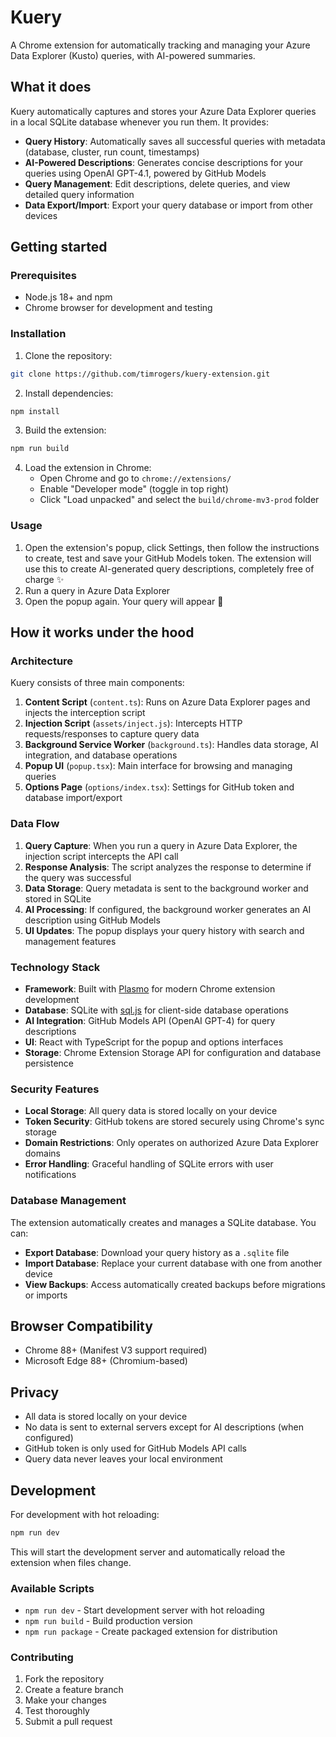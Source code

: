 # Kuery

A Chrome extension for automatically tracking and managing your Azure Data Explorer (Kusto) queries, with AI-powered summaries.

## What it does

Kuery automatically captures and stores your Azure Data Explorer queries in a local SQLite database whenever you run them. It provides:

- **Query History**: Automatically saves all successful queries with metadata (database, cluster, run count, timestamps)
- **AI-Powered Descriptions**: Generates concise descriptions for your queries using OpenAI GPT-4.1, powered by GitHub Models
- **Query Management**: Edit descriptions, delete queries, and view detailed query information
- **Data Export/Import**: Export your query database or import from other devices

## Getting started

### Prerequisites

- Node.js 18+ and npm
- Chrome browser for development and testing

### Installation

1. Clone the repository:

```bash
git clone https://github.com/timrogers/kuery-extension.git
```

2. Install dependencies:

```bash
npm install
```

3. Build the extension:

```bash
npm run build
```

4. Load the extension in Chrome:
   - Open Chrome and go to `chrome://extensions/`
   - Enable "Developer mode" (toggle in top right)
   - Click "Load unpacked" and select the `build/chrome-mv3-prod` folder

### Usage

1. Open the extension's popup, click Settings, then follow the instructions to create, test and save your GitHub Models token. The extension will use this to create AI-generated query descriptions, completely free of charge ✨
1. Run a query in Azure Data Explorer
1. Open the popup again. Your query will appear 🎉

## How it works under the hood

### Architecture

Kuery consists of three main components:

1. **Content Script** (`content.ts`): Runs on Azure Data Explorer pages and injects the interception script
2. **Injection Script** (`assets/inject.js`): Intercepts HTTP requests/responses to capture query data
3. **Background Service Worker** (`background.ts`): Handles data storage, AI integration, and database operations
4. **Popup UI** (`popup.tsx`): Main interface for browsing and managing queries
5. **Options Page** (`options/index.tsx`): Settings for GitHub token and database import/export

### Data Flow

1. **Query Capture**: When you run a query in Azure Data Explorer, the injection script intercepts the API call
2. **Response Analysis**: The script analyzes the response to determine if the query was successful
3. **Data Storage**: Query metadata is sent to the background worker and stored in SQLite
4. **AI Processing**: If configured, the background worker generates an AI description using GitHub Models
5. **UI Updates**: The popup displays your query history with search and management features

### Technology Stack

- **Framework**: Built with [Plasmo](https://plasmo.com) for modern Chrome extension development
- **Database**: SQLite with [sql.js](https://github.com/sql-js/sql.js) for client-side database operations
- **AI Integration**: GitHub Models API (OpenAI GPT-4) for query descriptions
- **UI**: React with TypeScript for the popup and options interfaces
- **Storage**: Chrome Extension Storage API for configuration and database persistence

### Security Features

- **Local Storage**: All query data is stored locally on your device
- **Token Security**: GitHub tokens are stored securely using Chrome's sync storage
- **Domain Restrictions**: Only operates on authorized Azure Data Explorer domains
- **Error Handling**: Graceful handling of SQLite errors with user notifications

### Database Management

The extension automatically creates and manages a SQLite database. You can:

- **Export Database**: Download your query history as a `.sqlite` file
- **Import Database**: Replace your current database with one from another device
- **View Backups**: Access automatically created backups before migrations or imports

## Browser Compatibility

- Chrome 88+ (Manifest V3 support required)
- Microsoft Edge 88+ (Chromium-based)

## Privacy

- All data is stored locally on your device
- No data is sent to external servers except for AI descriptions (when configured)
- GitHub token is only used for GitHub Models API calls
- Query data never leaves your local environment

## Development

For development with hot reloading:

```bash
npm run dev
```

This will start the development server and automatically reload the extension when files change.

### Available Scripts

- `npm run dev` - Start development server with hot reloading
- `npm run build` - Build production version
- `npm run package` - Create packaged extension for distribution

### Contributing

1. Fork the repository
2. Create a feature branch
3. Make your changes
4. Test thoroughly
5. Submit a pull request
